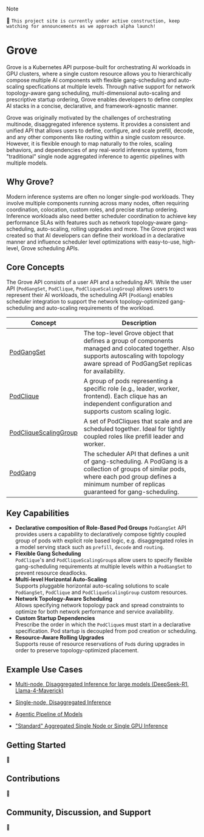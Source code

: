 > [!NOTE]
>
> :construction_worker: `This project site is currently under active construction, keep watching for announcements as we approach alpha launch!`

# Grove

Grove is a Kubernetes API purpose-built for orchestrating AI workloads in GPU clusters, where a single custom resource allows you to hierarchically compose multiple AI components with flexible gang-scheduling and auto-scaling specfications at multiple levels. Through native support for network topology-aware gang scheduling, multi-dimensional auto-scaling and prescriptive startup ordering, Grove enables developers to define complex AI stacks in a concise, declarative, and framework-agnostic manner.

Grove was originally motivated by the challenges of orchestrating multinode, disaggregated inference systems. It provides a consistent and unified API that allows users to define, configure, and scale prefill, decode, and any other components like routing within a single custom resource. However, it is flexible enough to map naturally to the roles, scaling behaviors, and dependencies of any real-world inference systems, from "traditional" single node aggregated inference to agentic pipelines with multiple models.

## Why Grove?

Modern inference systems are often no longer single-pod workloads. They involve multiple components running across many nodes, often requiring coordination, colocation, custom roles, and precise startup ordering. Inference workloads also need better scheduler coordination to achieve key performance SLAs with features such as network topology-aware gang-scheduling, auto-scaling, rolling upgrades and more. The Grove project was created so that AI developers can define their workload in a declarative manner and influence scheduler level optimizations with easy-to-use, high-level, Grove scheduling APIs.


## Core Concepts

The Grove API consists of a user API and a scheduling API. While the user API (`PodGangSet`, `PodClique`, `PodCliqueScalingGroup`) allows users to represent their AI workloads, the scheduling API (`PodGang`) enables scheduler integration to support the network topology-optimized gang-scheduling and auto-scaling requirements of the workload.

| Concept                                                      | Description                                                  |
| ------------------------------------------------------------ | ------------------------------------------------------------ |
| [PodGangSet](operator/api/core/v1alpha1/podgangset.go) | The top-level Grove object that defines a group of components managed and colocated together. Also supports autoscaling with topology aware spread of PodGangSet replicas for availability. |
| [PodClique](operator/api/core/v1alpha1/podclique.go) | A group of pods representing a specific role (e.g., leader, worker, frontend). Each clique has an independent configuration and supports custom scaling logic. |
| [PodCliqueScalingGroup](operator/api/core/v1alpha1/scalinggroup.go) | A set of PodCliques that scale and are scheduled together. Ideal for tightly coupled roles like prefill leader and worker. |
| [PodGang](scheduler/api/core/v1alpha1/podgang.go)            | The scheduler API that defines a unit of gang-scheduling. A PodGang is a collection of groups of similar pods, where each pod group defines a minimum number of replicas guaranteed for gang-scheduling. |


## Key Capabilities

- **Declarative composition of Role-Based Pod Groups**
  `PodGangSet` API provides users a capability to declaratively compose tightly coupled group of pods with explicit role based logic, e.g. disaggregated roles in a model serving stack such as `prefill`, `decode` and `routing`.
- **Flexible Gang Scheduling**  
  `PodClique`'s and `PodCliqueScalingGroup`s allow users to specify flexible gang-scheduling requirements at multiple levels within a `PodGangSet` to prevent resource deadlocks.
- **Multi-level Horizontal Auto-Scaling**  
  Supports pluggable horizontal auto-scaling solutions to scale `PodGangSet`, `PodClique` and `PodCliqueScalingGroup` custom resources.
- **Network Topology-Aware Scheduling**  
  Allows specifying network topology pack and spread constraints to optimize for both network performance and service availability.
- **Custom Startup Dependencies**  
  Prescribe the order in which the `PodClique`s must start in a declarative specification. Pod startup is decoupled from pod creation or scheduling.
- **Resource-Aware Rolling Upgrades**  
  Supports reuse of resource reservations of `Pod`s during upgrades in order to preserve topology-optimized placement.

## Example Use Cases

- [Multi-node, Disaggregated Inference for large models (DeepSeek-R1, Llama-4-Maverick)](docs/grove_visualizations/Grove_Multinode_Disagg.png)

- [Single-node, Disaggregated Inference](docs/grove_visualizations/Grove_Single_Node_Disagg.png)

- [Agentic Pipeline of Models](docs/grove_visualizations/Grove_Agentic_Pipeline.png)

- ["Standard" Aggregated Single Node or Single GPU Inference](docs/grove_visualizations/Grove_Single_Node_Agg.png)

## Getting Started

:construction:

## Contributions

:construction:

## Community, Discussion, and Support

:construction:

